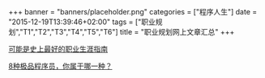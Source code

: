 +++
banner = "banners/placeholder.png"
categories = ["程序人生"]
date = "2015-12-19T13:39:46+02:00"
tags = ["职业规划","T1","T2","T3","T4","T5","T6"]
title = "职业规划网上文章汇总"
+++

    
[可能是史上最好的职业生涯指南](https://mp.weixin.qq.com/s?__biz=MzAxNzEyODA2NQ==&mid=401356347&idx=1&sn=433c7466a74fe467bb64c666c925273d&scene=0&key=62bb001fdbc364e58f8d06e079181f1064838f0f73ded286bf5bfeeded1e69f63cafe0c8191f601b37d02029d4ca3bd0&ascene=0&uin=MTM0ODQyNTk1&devicetype=iMac14%2C1+OSX+OSX+10.10.5+build(14F1509)&version=11020201&pass_ticket=svbtapO9usny7hkSXXuN72buOfxQiGETmIyhf8tsHFU%3D)

[8种极品程序员，你属于哪一种？](https://mp.weixin.qq.com/s?__biz=MzA4NDIzNzMwMw==&mid=401969616&idx=2&sn=2568648cc4a4738fe8462f4accc0a13a&scene=0&key=41ecb04b05111003784db7e1452df3d41ebce99667b3636c380ddedd77c2edd588f102c237d57f4e346cb96afbf1d647&ascene=0&uin=MTM0ODQyNTk1&devicetype=iMac+MacBookAir7%2C1+OSX+OSX+10.10.5+build(14F1021)&version=11020201&pass_ticket=OUgFBuA2yqcV7ExJVNrQtm5NukTejEXnNHTun2M8jg8%3D)






